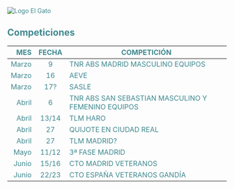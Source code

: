 
<style>
body, p, td {
  color: #3f888f;
}
</style>

![Logo El Gato](https://i0.wp.com/weareelgato.com/wp-content/uploads/2017/04/pie.png?resize=1024%2C124&ssl=1)

## Competiciones

| MES   | FECHA    | COMPETICIÓN |
|------:|:--------:|-------------|
|Marzo  |   9      | TNR ABS MADRID MASCULINO EQUIPOS|
|Marzo  |   16     | AEVE | 
|Marzo  |   17?    | SASLE | 
|Abril  |   6      | TNR ABS SAN SEBASTIAN MASCULINO Y FEMENINO EQUIPOS|
|Abril  |   13/14  | TLM HARO|
|Abril  |   27     | QUIJOTE EN CIUDAD REAL|
|Abril  |   27     | TLM MADRID?|
|Mayo   |   11/12  | 3ª FASE MADRID|
|Junio  |   15/16  | CTO MADRID VETERANOS|
|Junio  |   22/23  | CTO ESPAÑA VETERANOS GANDÍA|
